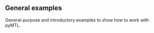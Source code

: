 General examples
----------------

General-purpose and introductory examples to show how to work with pyMTL.
